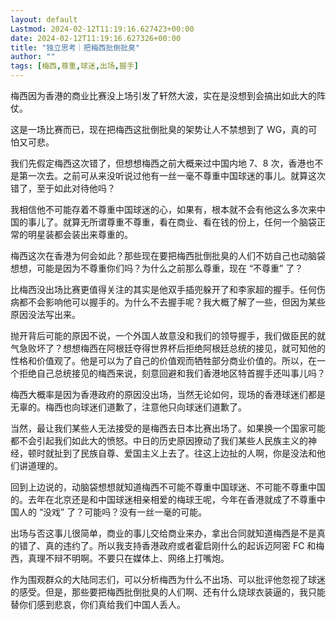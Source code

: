 ```yaml
---
layout: default
Lastmod: 2024-02-12T11:19:16.627423+00:00
date: 2024-02-12T11:19:16.627326+00:00
title: "独立思考｜把梅西批倒批臭"
author: ""
tags: [梅西,尊重,球迷,出场,握手]
---
```


梅西因为香港的商业比赛没上场引发了轩然大波，实在是没想到会搞出如此大的阵仗。

这是一场比赛而已，现在把梅西这批倒批臭的架势让人不禁想到了 WG，真的可怕又可悲。

我们先假定梅西这次错了，但想想梅西之前大概来过中国内地 7、8 次，香港也不是第一次去。之前可从来没听说过他有一丝一毫不尊重中国球迷的事儿。就算这次错了，至于如此对待他吗？

我相信他不可能存着不尊重中国球迷的心，如果有，根本就不会有他这么多次来中国的事儿了。就算无所谓尊重不尊重，看在商业、看在钱的份上，任何一个脑袋正常的明星装都会装出来尊重的。

梅西这次在香港为何会如此？那些现在要把梅西批倒批臭的人们不妨自己也动脑袋想想，可能是因为不尊重你们吗？为什么之前那么尊重，现在 “不尊重” 了？

比梅西没出场比赛更值得关注的其实是他双手插兜躲开了和李家超的握手。任何伤病都不会影响他可以握手的。为什么不去握手呢？我大概了解了一些，但因为某些原因没法写出来。

抛开背后可能的原因不说，一个外国人故意没和我们的领导握手，我们做臣民的就气急败坏了？想想梅西在阿根廷夺得世界杯后拒绝阿根廷总统的接见，就可知他的性格和价值观了。他是可以为了自己的价值观而牺牲部分商业价值的。所以，在一个拒绝自己总统接见的梅西来说，刻意回避和我们香港地区特首握手还叫事儿吗？

梅西大概率是因为香港政府的原因没出场，当然无论如何，现场的香港球迷们都是无辜的。梅西也向球迷们道歉了，注意他只向球迷们道歉了。

当然，最让我们某些人无法接受的是梅西去日本比赛出场了。如果换一个国家可能都不会引起我们如此大的愤怒。中日的历史原因撩动了我们某些人民族主义的神经，顿时就扯到了民族自尊、爱国主义上去了。往这上边扯的人啊，你是没法和他们讲道理的。

回到上边说的，动脑袋想想就知道梅西不可能不尊重中国球迷、不可能不尊重中国的。去年在北京还是和中国球迷相亲相爱的梅球王呢，今年在香港就成了不尊重中国人的 “没戏” 了？可能吗？没有一丝一毫的可能。

出场与否这事儿很简单，商业的事儿交给商业来办，拿出合同就知道梅西是不是真的错了、真的违约了。所以我支持香港政府或者霍启刚什么的起诉迈阿密 FC 和梅西，真理不辩不明啊。不要只在媒体上、网络上打嘴炮。

作为围观群众的大陆同志们，可以分析梅西为什么不出场、可以批评他忽视了球迷的感受。但是，那些要把梅西批倒批臭的人们啊、还有什么烧球衣装逼的，我只能替你们感到悲哀，你们真给我们中国人丢人。

